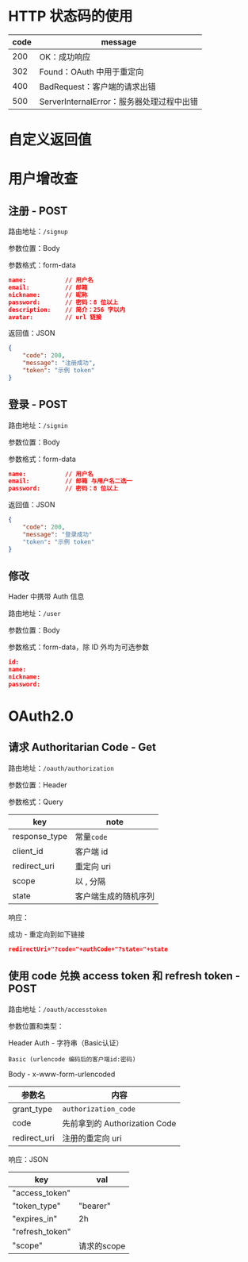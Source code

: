 # HTTP 状态码的使用

| code | message                                   |
| ---- | ----------------------------------------- |
| 200  | OK：成功响应                              |
| 302  | Found：OAuth 中用于重定向                 |
| 400  | BadRequest：客户端的请求出错              |
| 500  | ServerInternalError：服务器处理过程中出错 |

# 自定义返回值



# 用户增改查

## 注册 - POST

路由地址：`/signup`

参数位置：Body

参数格式：form-data

```json
name:			// 用户名
email:			// 邮箱
nickname:		// 昵称
password:		// 密码：8 位以上
description:	// 简介：256 字以内
avatar:			// url 链接
```

返回值：JSON

```json
{
    "code": 200,
    "message": "注册成功",
    "token": "示例 token"
}
```

## 登录 - POST

路由地址：`/signin`

参数位置：Body

参数格式：form-data

```json
name:			// 用户名
email:			// 邮箱 与用户名二选一
password:		// 密码：8 位以上
```

返回值：JSON

```json
{
    "code": 200,
    "message": "登录成功"
    "token": "示例 token"
}
```

## 修改

Hader 中携带 Auth 信息

路由地址：`/user`

参数位置：Body

参数格式：form-data，除 ID 外均为可选参数

```json
id:
name:			
nickname:			
password:	
```

# OAuth2.0

## 请求 Authoritarian Code - Get

路由地址：`/oauth/authorization`

参数位置：Header

参数格式：Query

| key           | note                 |
| ------------- | -------------------- |
| response_type | 常量`code`           |
| client_id     | 客户端 id            |
| redirect_uri  | 重定向 uri           |
| scope         | 以 , 分隔            |
| state         | 客户端生成的随机序列 |

响应：

成功 - 重定向到如下链接

```json
redirectUri+"?code="+authCode+"?state="+state
```

## 使用 code 兑换 access token 和 refresh token  - POST

路由地址：`/oauth/accesstoken`

参数位置和类型：

Header Auth - 字符串（Basic认证）

```
Basic (urlencode 编码后的客户端id:密码)
```

Body - x-www-form-urlencoded

| 参数名       | 内容                          |
| ------------ | ----------------------------- |
| grant_type   | `authorization_code`          |
| code         | 先前拿到的 Authorization Code |
| redirect_uri | 注册的重定向 uri              |

响应：JSON

| key             | val         |
| --------------- | ----------- |
| "access_token"  |             |
| "token_type"    | "bearer"    |
| "expires_in"    | 2h          |
| "refresh_token" |             |
| "scope"         | 请求的scope |
